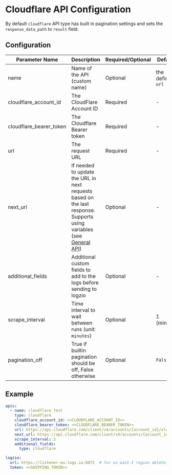 # Cloudflare API Configuration
By default `cloudflare` API type has built in pagination settings and sets the `response_data_path` to `result` field.  

## Configuration
| Parameter Name          | Description                                                                                                                                 | Required/Optional | Default           |
|-------------------------|---------------------------------------------------------------------------------------------------------------------------------------------|-------------------|-------------------|
| name                    | Name of the API (custom name)                                                                                                               | Optional          | the defined `url` |
| cloudflare_account_id   | The CloudFlare Account ID                                                                                                                   | Required          | -                 |
| cloudflare_bearer_token | The Cloudflare Bearer token                                                                                                                 | Required          | -                 |
| url                     | The request URL                                                                                                                             | Required          | -                 |
| next_url                | If needed to update the URL in next requests based on the last response. Supports using variables (see [General API](../general/README.md)) | Optional          | -                 |
| additional_fields       | Additional custom fields to add to the logs before sending to logzio                                                                        | Optional          | -                 |
| scrape_interval         | Time interval to wait between runs (unit: `minutes`)                                                                                        | Optional          | 1 (minute)        |
| pagination_off          | True if builtin pagination should be off, False otherwise                                                                                   | Optional          | `False`           |

## Example
```Yaml
apis:
  - name: cloudflare test
    type: cloudflare
    cloudflare_account_id: <<CLOUDFLARE_ACCOUNT_ID>>
    cloudflare_bearer_token: <<CLOUDFLARE_BEARER_TOKEN>>
    url: https://api.cloudflare.com/client/v4/accounts/{account_id}/alerting/v3/history?since=2024-05-21T04:06:20.522451Z
    next_url: https://api.cloudflare.com/client/v4/accounts/{account_id}/alerting/v3/history?since={res.result.[0].sent}
    scrape_interval: 5
    additional_fields:
      type: cloudflare

logzio:
  url: https://listener-eu.logz.io:8071  # for us-east-1 region delete url param (default)
  token: <<SHIPPING_TOKEN>>
```
